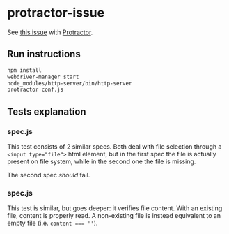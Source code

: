 # protractor-issue

See [this issue](https://github.com/angular/protractor/issues/2416) with [Protractor](https://angular.github.io/protractor).

## Run instructions

``` bash
npm install
webdriver-manager start
node_modules/http-server/bin/http-server
protractor conf.js
```

## Tests explanation

### spec.js

This test consists of 2 similar specs. Both deal with file selection through a `<input type="file">` html element, but in the first spec the file is actually present on file system, while in the second one the file is missing.

The second spec _should_ fail.

### spec.js

This test is similar, but goes deeper: it verifies file content. With an existing file, content is properly read. A non-existing file is instead equivalent to an empty file (i.e. `content === ''`).